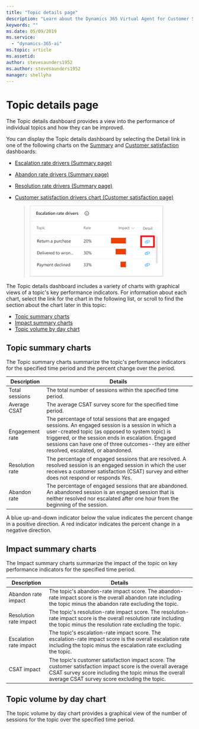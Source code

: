 ```yaml
---
title: "Topic details page"
description: "Learn about the Dynamics 365 Virtual Agent for Customer Service Topic details dashboard."
keywords: ""
ms.date: 05/09/2019
ms.service:
  - "dynamics-365-ai"
ms.topic: article
ms.assetid: 
author: stevesaunders1952
ms.author: stevesaunders1952
manager: shellyha
---
```


# Topic details page

The Topic details dashboard provides a view into the performance of individual topics and how they can be improved.

You can display the Topic details dashboard by selecting the Detail link in one of the following charts on the [Summary](analytics-summary.md) and [Customer satisfaction](analytics-CSAT.md) dashboards:

* [Escalation rate drivers (Summary page)](analytics-summary.md#escalation-rate-drivers-chart)
* [Abandon rate drivers (Summary page)](analytics-summary.md#abandon-rate-drivers-chart)
* [Resolution rate drivers (Summary page)](analytics-summary.md#resolution-rate-drivers-chart)
* [Customer satisfaction drivers chart (Customer satisfaction page)](analytics-CSAT.md#customer-satisfaction-drivers-chart)

   > ![Topic details link](media/topic-details-link.png)

The Topic details dashboard includes a variety of charts with graphical views of a topic's key performance indicators. For information about each chart, select the link for the chart in the following list, or scroll to find the section about the chart later in this topic:

* [Topic summary charts](#topic-summary-charts)
* [Impact summary charts](#impact-summary-charts)
* [Topic volume by day chart](#topic-volume-by-day-chart)

## Topic summary charts

The Topic summary charts summarize the topic's performance indicators for the specified time period and the percent change over the period.

Description | Details
----------- | -------
Total sessions | The total number of sessions within the specified time period.
Average CSAT | The average CSAT survey score for the specified time period.
Engagement rate | The percentage of total sessions that are engaged sessions. An engaged session is a session in which a user-created topic (as opposed to system topic) is triggered, or the session ends in escalation. Engaged sessions can have one of three outcomes--they are either resolved, escalated, or abandoned.
Resolution rate | The percentage of engaged sessions that are resolved. A resolved session is an engaged session in which the user receives a customer satisfaction (CSAT) survey and either does not respond or responds *Yes*.
Abandon rate | The percentage of engaged sessions that are abandoned. An abandoned session is an engaged session that is neither resolved nor escalated after one hour from the beginning of the session.

A blue up-and-down indicator below the value indicates the percent change in a positive direction. A red indicator indicates the percent change in a negative direction.

## Impact summary charts

The Impact summary charts summarize the impact of the topic on key performance indicators for the specified time period.

Description | Details
----------- | -------
Abandon rate impact | The topic's abandon-rate impact score. The abandon-rate impact score is the overall abandon rate including the topic minus the abandon rate excluding the topic.
Resolution rate impact | The topic's resolution-rate impact score. The resolution-rate impact score is the overall resolution rate including the topic minus the resolution rate excluding the topic.
Escalation rate impact | The topic's escalation-rate impact score. The escalation-rate impact score is the overall escalation rate including the topic minus the escalation rate excluding the topic.
CSAT impact | The topic's customer satisfaction impact score. The customer satisfaction impact score is the overall average CSAT survey score including the topic minus the overall average CSAT survey score excluding the topic.

## Topic volume by day chart

The topic volume by day chart provides a graphical view of the number of sessions for the topic over the specified time period.
